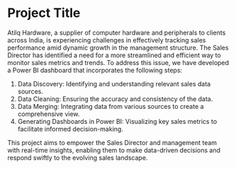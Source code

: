 
# Project Title

Atilq Hardware, a supplier of computer hardware and peripherals to clients across India, is experiencing challenges in effectively tracking sales performance amid dynamic growth in the management structure. The Sales Director has identified a need for a more streamlined and efficient way to monitor sales metrics and trends. To address this issue, we have developed a Power BI dashboard that incorporates the following steps: 

1. Data Discovery: Identifying and understanding relevant sales data sources.
2. Data Cleaning: Ensuring the accuracy and consistency of the data.
3. Data Merging: Integrating data from various sources to create a comprehensive view.
4. Generating Dashboards in Power BI: Visualizing key sales metrics to facilitate informed decision-making.

This project aims to empower the Sales Director and management team with real-time insights, enabling them to make data-driven decisions and respond swiftly to the evolving sales landscape.
